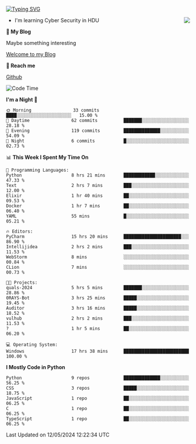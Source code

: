 [![Typing SVG](https://readme-typing-svg.herokuapp.com?font=Fira+Code&pause=1000&random=false&width=450&height=60&lines=Hello+%F0%9F%91%8B%F0%9F%8F%BB;I'm+JBNRZ)](https://git.io/typing-svg)

<a href="#">
  <img align="right" src="https://github-readme-stats.vercel.app/api?username=JBNRZ&show_icons=true&bg_color=15,f2f7fd,E0EAFC" />
</a>

- I'm learning Cyber Security in HDU

 **🌱 My Blog**

Maybe something interesting

[Welcome to my Blog](https://jbnrz.com.cn/)

 **💬 Reach me** 

[Github](https://github.com/JBNRZ)


<!--START_SECTION:waka-->
![Code Time](http://img.shields.io/badge/Code%20Time-462%20hrs%2033%20mins-blue)

**I'm a Night 🦉** 

```text
🌞 Morning                33 commits          ████░░░░░░░░░░░░░░░░░░░░░   15.00 % 
🌆 Daytime                62 commits          ███████░░░░░░░░░░░░░░░░░░   28.18 % 
🌃 Evening                119 commits         ██████████████░░░░░░░░░░░   54.09 % 
🌙 Night                  6 commits           █░░░░░░░░░░░░░░░░░░░░░░░░   02.73 % 
```


📊 **This Week I Spent My Time On** 

```text
💬 Programming Languages: 
Python                   8 hrs 21 mins       ████████████░░░░░░░░░░░░░   47.33 % 
Text                     2 hrs 7 mins        ███░░░░░░░░░░░░░░░░░░░░░░   12.00 % 
Elixir                   1 hr 40 mins        ██░░░░░░░░░░░░░░░░░░░░░░░   09.53 % 
Docker                   1 hr 7 mins         ██░░░░░░░░░░░░░░░░░░░░░░░   06.40 % 
YAML                     55 mins             █░░░░░░░░░░░░░░░░░░░░░░░░   05.21 % 

🔥 Editors: 
PyCharm                  15 hrs 20 mins      ██████████████████████░░░   86.90 % 
Intellijidea             2 hrs 2 mins        ███░░░░░░░░░░░░░░░░░░░░░░   11.53 % 
WebStorm                 8 mins              ░░░░░░░░░░░░░░░░░░░░░░░░░   00.84 % 
CLion                    7 mins              ░░░░░░░░░░░░░░░░░░░░░░░░░   00.73 % 

🐱‍💻 Projects: 
quals-2024               5 hrs 5 mins        ███████░░░░░░░░░░░░░░░░░░   28.86 % 
0RAYS-Bot                3 hrs 25 mins       █████░░░░░░░░░░░░░░░░░░░░   19.45 % 
Auditor                  3 hrs 16 mins       █████░░░░░░░░░░░░░░░░░░░░   18.52 % 
vulhub                   2 hrs 2 mins        ███░░░░░░░░░░░░░░░░░░░░░░   11.53 % 
?                        1 hr 5 mins         ██░░░░░░░░░░░░░░░░░░░░░░░   06.20 % 

💻 Operating System: 
Windows                  17 hrs 38 mins      █████████████████████████   100.00 % 
```

**I Mostly Code in Python** 

```text
Python                   9 repos             ██████████████░░░░░░░░░░░   56.25 % 
CSS                      3 repos             █████░░░░░░░░░░░░░░░░░░░░   18.75 % 
JavaScript               1 repo              ██░░░░░░░░░░░░░░░░░░░░░░░   06.25 % 
C                        1 repo              ██░░░░░░░░░░░░░░░░░░░░░░░   06.25 % 
TypeScript               1 repo              ██░░░░░░░░░░░░░░░░░░░░░░░   06.25 % 
```




 Last Updated on 12/05/2024 12:22:34 UTC
<!--END_SECTION:waka-->
